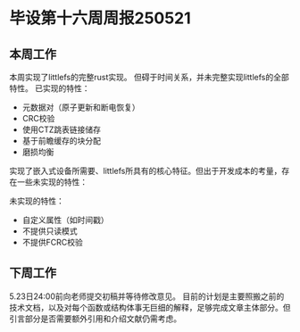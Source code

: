 # 毕设第十六周周报250521

## 本周工作

本周实现了littlefs的完整rust实现。
但碍于时间关系，并未完整实现littlefs的全部特性。
已实现的特性：

* 元数据对（原子更新和断电恢复）
* CRC校验
* 使用CTZ跳表链接储存
* 基于前瞻缓存的块分配
* 磨损均衡

实现了嵌入式设备所需要、littlefs所具有的核心特征。但出于开发成本的考量，存在一些未实现的特性：

未实现的特性：

* 自定义属性（如时间戳）
* 不提供只读模式
* 不提供FCRC校验

## 下周工作

5.23日24:00前向老师提交初稿并等待修改意见。
目前的计划是主要照搬之前的技术文档，以及对每个函数或结构体事无巨细的解释，足够完成文章主体部分。但引言部分是否需要额外引用和介绍文献仍需考虑。
